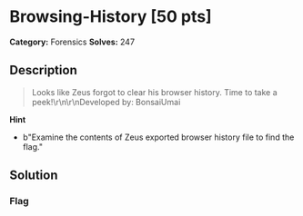 # Browsing-History [50 pts]

**Category:** Forensics
**Solves:** 247

## Description
>Looks like Zeus forgot to clear his browser history. Time to take a peek!\r\n\r\nDeveloped by: BonsaiUmai

**Hint**
* b"Examine the contents of Zeus exported browser history file to find the flag."

## Solution

### Flag

